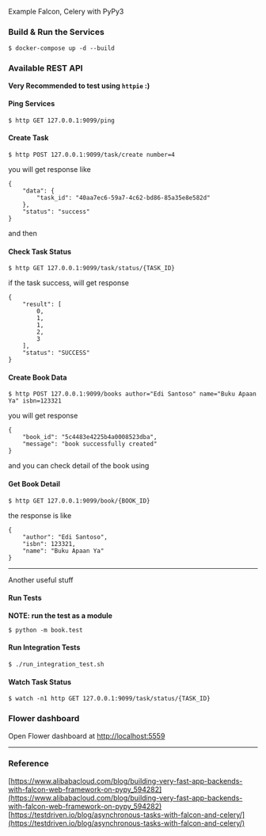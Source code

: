 Example Falcon, Celery with PyPy3

### Build & Run the Services 
```
$ docker-compose up -d --build 
```

### Available REST API
**Very Recommended to test using `httpie` :)**

#### Ping Services
```
$ http GET 127.0.0.1:9099/ping
```

#### Create Task
```
$ http POST 127.0.0.1:9099/task/create number=4
```
you will get response like

```
{
    "data": {
        "task_id": "40aa7ec6-59a7-4c62-bd86-85a35e8e582d"
    },
    "status": "success"
}
```
and then

#### Check Task Status
```
$ http GET 127.0.0.1:9099/task/status/{TASK_ID}
```
if the task success, will get response

```
{
    "result": [
        0,
        1,
        1,
        2,
        3
    ],
    "status": "SUCCESS"
}
```

#### Create Book Data
```
$ http POST 127.0.0.1:9099/books author="Edi Santoso" name="Buku Apaan Ya" isbn=123321
```
you will get response

```
{
    "book_id": "5c4483e4225b4a0008523dba",
    "message": "book successfully created"
}
```
and you can check detail of the book using

#### Get Book Detail
```
$ http GET 127.0.0.1:9099/book/{BOOK_ID}
```
the response is like 

```
{
    "author": "Edi Santoso",
    "isbn": 123321,
    "name": "Buku Apaan Ya"
}
```

---
Another useful stuff

#### Run Tests
**NOTE: run the test as a module**
```
$ python -m book.test
```

#### Run Integration Tests
```
$ ./run_integration_test.sh
```

#### Watch Task Status 
```
$ watch -n1 http GET 127.0.0.1:9099/task/status/{TASK_ID}
```

### Flower dashboard

Open Flower dashboard at [http://localhost:5559](http://localhost:5559)

---
### Reference
[https://www.alibabacloud.com/blog/building-very-fast-app-backends-with-falcon-web-framework-on-pypy_594282](https://www.alibabacloud.com/blog/building-very-fast-app-backends-with-falcon-web-framework-on-pypy_594282)
[https://testdriven.io/blog/asynchronous-tasks-with-falcon-and-celery/](https://testdriven.io/blog/asynchronous-tasks-with-falcon-and-celery/)

